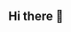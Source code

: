## Hi there 👋

<!--
**manasi1102/manasi1102** is a ✨ _special_ ✨ repository because its `README.md` (this file) appears on your GitHub profile.

Here are some ideas to get you started:

- 🔭 I’m currently working as Data Scientist at MyEdMaster LLC
- 🌱 I’m currently pursuing my Master's in Data Science at Indiana University Bloomington
- 👯 I’m looking to collaborate on realtime projects on data analysis, data engineering
- 💬 Ask me about Data Analysis and Visualization
- 📫 How to reach me: hpotnuru@iu.edu
- ⚡ Fun fact: I have the uncanny ability to turn any dataset into a visualization masterpiece—but somehow, I still struggle to decide what to watch on Netflix! 📊🎭
-->
